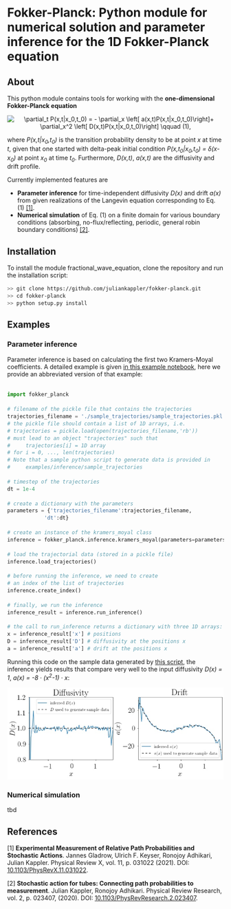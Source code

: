 # Fokker-Planck: Python module for numerical solution and parameter inference for the 1D Fokker-Planck equation

## About

This python module contains tools for working with the **one-dimensional Fokker-Planck equation**

 <p align="center">
<img src="https://latex.codecogs.com/svg.image?\partial_t&space;P(x,t|x_0,t_0)&space;=&space;-&space;\partial_x&space;\left[&space;a(x,t)P(x,t|x_0,t_0)\right]&plus;&space;\partial_x^2&space;\left[&space;D(x,t)P(x,t|x_0,t_0)\right]&space;\qquad&space;(1)" title="\partial_t P(x,t|x_0,t_0) = - \partial_x \left[ a(x,t)P(x,t|x_0,t_0)\right]+ \partial_x^2 \left[ D(x,t)P(x,t|x_0,t_0)\right] \qquad (1),"/>
 </p>

where <i>P(x,t|x<sub>0</sub>,t<sub>0</sub>)</i> is the transition probability density to be at point <i>x</i> at time <i>t</i>, given that one started with delta-peak initial condition
 <i>P(x,t<sub>0</sub>|x<sub>0</sub>,t<sub>0</sub>) = &delta;(x-x<sub>0</sub>)</i> at point <i>x<sub>0</sub></i> at time <i>t<sub>0</sub></i>. Furthermore, <i>D(x,t)</i>, <i>a(x,t)</i> are the diffusivity and drift profile.

Currently implemented features are

* **Parameter inference** for time-independent diffusivity <i>D(x)</i> and drift <i>a(x)</i> from given realizations of the Langevin equation corresponding to Eq. (1) <a href="#ref_1">[1]</a>.
* **Numerical simulation** of Eq. (1) on a finite domain for various boundary conditions (absorbing, no-flux/reflecting, periodic, general robin boundary conditions) <a href="#ref_2">[2]</a>.


## Installation

To install the module fractional_wave_equation, clone the repository and run the installation script:

```bash
>> git clone https://github.com/juliankappler/fokker-planck.git
>> cd fokker-planck
>> python setup.py install
```

## Examples

### Parameter inference

Parameter inference is based on calculating the first two Kramers-Moyal coefficients. A detailed example is given [in this example notebook](examples/inference/Parameter%20inference%20via%20Kramers-Moyal%20coefficients.ipynb), here we provide an abbreviated version of that example:

```Python

import fokker_planck

# filename of the pickle file that contains the trajectories
trajectories_filename = './sample_trajectories/sample_trajectories.pkl'
# the pickle file should contain a list of 1D arrays, i.e.
# trajectories = pickle.load(open(trajectories_filename,'rb'))
# must lead to an object "trajectories" such that
#     trajectories[i] = 1D array
# for i = 0, ..., len(trajectories)
# Note that a sample python script to generate data is provided in
#     examples/inference/sample_trajectories

# timestep of the trajectories
dt = 1e-4

# create a dictionary with the parameters
parameters = {'trajectories_filename':trajectories_filename,
            'dt':dt}

# create an instance of the kramers_moyal class
inference = fokker_planck.inference.kramers_moyal(parameters=parameters)

# load the trajectorial data (stored in a pickle file)
inference.load_trajectories()

# before running the inference, we need to create
# an index of the list of trajectories
inference.create_index()

# finally, we run the inference
inference_result = inference.run_inference()

# the call to run_inference returns a dictionary with three 1D arrays:
x = inference_result['x'] # positions
D = inference_result['D'] # diffusivity at the positions x
a = inference_result['a'] # drift at the positions x

```

Running this code on the sample data generated by [this script](examples/inference/sample_trajectories/generate_sample_trajectories.py), the inference yields results that compare very well to the input diffusivity <i>D(x) = 1</i>, <i>a(x) = -8 &#183; (x<sup>2</sup>-1) &#183; x</i>:

![Imagel](https://raw.githubusercontent.com/juliankappler/fokker-planck/master/examples/inference/inference-example.jpg)


### Numerical simulation

tbd

## References

<a id="ref_1">[1] **Experimental Measurement of Relative Path Probabilities and Stochastic Actions**. Jannes Gladrow, Ulrich F. Keyser, Ronojoy Adhikari, Julian Kappler. Physical Review X, vol. 11, p. 031022 (2021). DOI: [10.1103/PhysRevX.11.031022](https://doi.org/10.1103/PhysRevX.11.031022).</a>

<a id="ref_2">[2] **Stochastic action for tubes: Connecting path probabilities to measurement**. Julian Kappler, Ronojoy Adhikari. Physical Review Research, vol. 2, p. 023407, (2020). DOI: [10.1103/PhysRevResearch.2.023407](https://doi.org/10.1103/PhysRevResearch.2.023407).</a>
